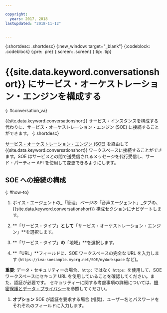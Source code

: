 ```yaml
---

copyright:
  years: 2017, 2018
lastupdated: "2018-11-12"


---
```


{:shortdesc: .shortdesc}
{:new_window: target="_blank"}
{:codeblock: .codeblock}
{:pre: .pre}
{:screen: .screen}
{:tip: .tip}

# {{site.data.keyword.conversationshort}} にサービス・オーケストレーション・エンジンを構成する
{: #conversation_va}

{{site.data.keyword.conversationshort}} サービス・インスタンスを構成する代わりに、サービス・オーケストレーション・エンジン (SOE) に接続することができます。
{: shortdesc}

[サービス・オーケストレーション・エンジン (SOE)](about.html#arch-soe) を経由して {{site.data.keyword.conversationshort}} ワークスペースに接続することができます。SOE はサービスとの間で送受信されるメッセージを代行受信し、サード・パーティー API を使用して変更できるようにします。

## SOE への接続の構成
{: #how-to}

1. ボイス・エージェントの_「管理」_ページの_「音声エージェント」_タブの、{{site.data.keyword.conversationshort}} 構成セクションにナビゲートします。

1. **「サービス・タイプ」**として**「サービス・オーケストレーション・エンジン」**を選択します。

1. **「サービス・タイプ」**の**「地域」**を選択します。

1. **「URL」**フィールドに、SOE ワークスペースの完全な URL を入力します (`https://iva-soesample.myorg.net/SOE/myWorkspace` など)。

  **重要**: データ・セキュリティーの場合、`http:` ではなく `https:` を使用して、SOE ワークスペースにセキュア URL を使用していることを確認してください。また、認証が必要です。 セキュリティーに関する考慮事項の詳細については、[機密保護とデータ・プライバシー](infosec.html)を参照してください。

1. **オプション** SOE が認証を要求する場合 (推奨)、ユーザー名とパスワードをそれぞれのフィールドに入力します。
